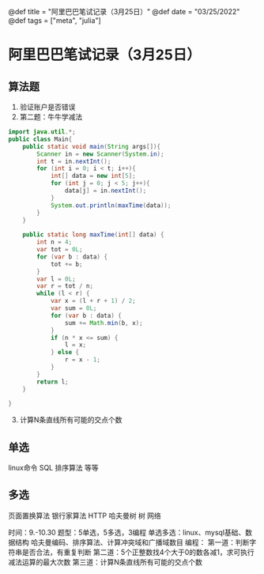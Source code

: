 @def title = "阿里巴巴笔试记录（3月25日）"
@def date = "03/25/2022"
@def tags = ["meta", "julia"]

# 阿里巴巴笔试记录（3月25日）





## 算法题
1. 验证账户是否错误
2. 第二题：牛牛学减法
```java
import java.util.*;
public class Main{
    public static void main(String args[]){
        Scanner in = new Scanner(System.in);
        int t = in.nextInt();
        for (int i = 0; i < t; i++){
            int[] data = new int[5];
            for (int j = 0; j < 5; j++){
                data[j] = in.nextInt();
            }
            System.out.println(maxTime(data));
        }
    }
     
    public static long maxTime(int[] data) {
        int n = 4;
        var tot = 0L;
        for (var b : data) {
            tot += b;
        }
        var l = 0L;
        var r = tot / n;
        while (l < r) {
            var x = (l + r + 1) / 2;
            var sum = 0L;
            for (var b : data) {
                sum += Math.min(b, x);
            }
            if (n * x <= sum) {
                l = x;
            } else {
                r = x - 1;
            }
        }
        return l;
    }
 
}
```

3. 计算N条直线所有可能的交点个数

## 单选 
linux命令  SQL  排序算法 等等

## 多选 

页面置换算法 银行家算法  HTTP 哈夫曼树 树 网络




时间：9.-10.30
题型：5单选，5多选，3编程
单选多选：linux、mysql基础、数据结构
哈夫曼编码、排序算法、计算冲突域和广播域数目
编程：
第一道：判断字符串是否合法，有重复判断
第二道：5个正整数找4个大于0的数各减1，求可执行减法运算的最大次数
第三道：计算N条直线所有可能的交点个数